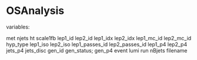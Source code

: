 # OSAnalysis

variables:

met 
njets
ht
scale1fb
lep1_id
lep2_id
lep1_idx
lep2_idx
lep1_mc_id
lep2_mc_id
hyp_type
lep1_iso
lep2_iso
lep1_passes_id
lep2_passes_id
lep1_p4
lep2_p4
jets_p4
jets_disc
gen_id
gen_status;
gen_p4
event
lumi
run
nBjets
filename
